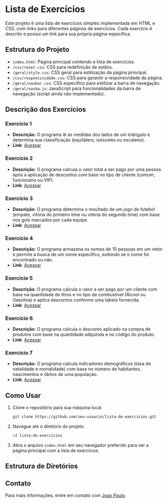 # Lista de Exercícios

Este projeto é uma lista de exercícios simples implementada em HTML e CSS, com links para diferentes páginas de exercícios. Cada exercício é descrito e possui um link para sua própria página específica.

## Estrutura do Projeto

- `index.html`: Página principal contendo a lista de exercícios.
- `/css/reset.css`: CSS para redefinição de estilos.
- `/geral/style.css`: CSS geral para estilização da página principal.
- `/css/responsividade.css`: CSS para garantir a responsividade da página.
- `/geral/navbar.css`: CSS específico para estilizar a barra de navegação.
- `/geral/navba.js`: JavaScript para funcionalidades da barra de navegação (script ainda não implementado).

## Descrição dos Exercícios

### Exercício 1
- **Descrição**: O programa lê as medidas dos lados de um triângulo e determina sua classificação (equilátero, isósceles ou escaleno).
- **Link**: [Acessar](./ex1/ex1.html)

### Exercício 2
- **Descrição**: O programa calcula o valor total a ser pago por uma pessoa após a aplicação de descontos com base no tipo de cliente (comum, funcionário ou VIP).
- **Link**: [Acessar](./ex2/ex2.html)

### Exercício 3
- **Descrição**: O programa determina o resultado de um jogo de futebol (empate, vitória do primeiro time ou vitória do segundo time) com base nos gols marcados por cada equipe.
- **Link**: [Acessar](./ex3/ex3.html)

### Exercício 4
- **Descrição**: O programa armazena os nomes de 10 pessoas em um vetor e permite a busca de um nome específico, exibindo se o nome foi encontrado ou não.
- **Link**: [Acessar](./ex4/ex4.html)

### Exercício 5
- **Descrição**: O programa calcula o valor a ser pago por um cliente com base na quantidade de litros e no tipo de combustível (Álcool ou Gasolina) e aplica descontos conforme uma tabela fornecida.
- **Link**: [Acessar](./ex5/ex5.html)

### Exercício 6
- **Descrição**: O programa calcula o desconto aplicado na compra de produtos com base na quantidade adquirida e no código do produto.
- **Link**: [Acessar](./ex6/ex6.html)

### Exercício 7
- **Descrição**: O programa calcula indicadores demográficos (taxa de natalidade e mortalidade) com base no número de habitantes, nascimentos e óbitos de uma população.
- **Link**: [Acessar](./ex7/ex7.html)

## Como Usar

1. Clone o repositório para sua máquina local.
    ```sh
    git clone https://github.com/seu-usuario/lista-de-exercicios.git
    ```

2. Navegue até o diretório do projeto.
    ```sh
    cd lista-de-exercicios
    ```

3. Abra o arquivo `index.html` em seu navegador preferido para ver a página principal com a lista de exercícios.

## Estrutura de Diretórios


## Contato

Para mais informações, entre em contato com [Joao Paulo](mailto:jpfserafim72@gmail.com).
